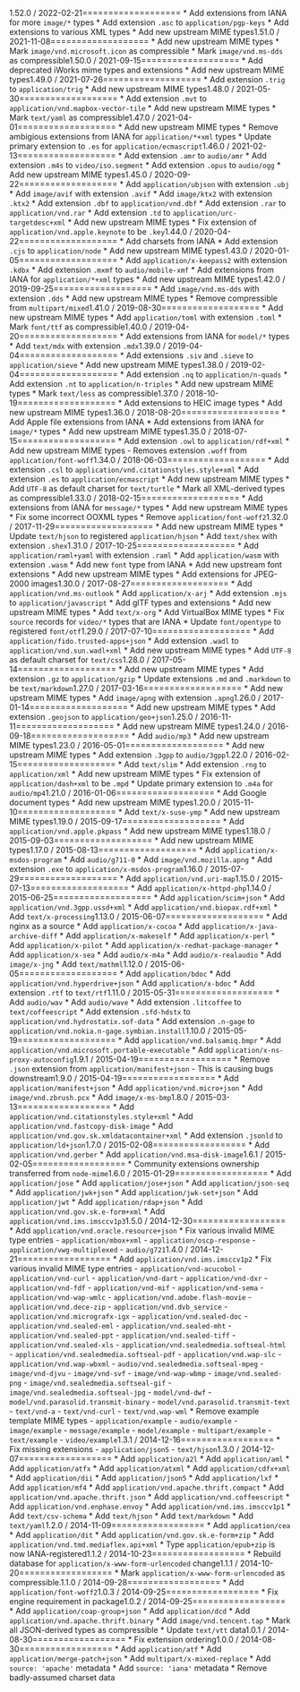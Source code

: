 1.52.0 / 2022-02-21===================  * Add extensions from IANA for more `image/*` types  * Add extension `.asc` to `application/pgp-keys`  * Add extensions to various XML types  * Add new upstream MIME types1.51.0 / 2021-11-08===================  * Add new upstream MIME types  * Mark `image/vnd.microsoft.icon` as compressible  * Mark `image/vnd.ms-dds` as compressible1.50.0 / 2021-09-15===================  * Add deprecated iWorks mime types and extensions  * Add new upstream MIME types1.49.0 / 2021-07-26===================  * Add extension `.trig` to `application/trig`  * Add new upstream MIME types1.48.0 / 2021-05-30===================  * Add extension `.mvt` to `application/vnd.mapbox-vector-tile`  * Add new upstream MIME types  * Mark `text/yaml` as compressible1.47.0 / 2021-04-01===================  * Add new upstream MIME types  * Remove ambigious extensions from IANA for `application/*+xml` types  * Update primary extension to `.es` for `application/ecmascript`1.46.0 / 2021-02-13===================  * Add extension `.amr` to `audio/amr`  * Add extension `.m4s` to `video/iso.segment`  * Add extension `.opus` to `audio/ogg`  * Add new upstream MIME types1.45.0 / 2020-09-22===================  * Add `application/ubjson` with extension `.ubj`  * Add `image/avif` with extension `.avif`  * Add `image/ktx2` with extension `.ktx2`  * Add extension `.dbf` to `application/vnd.dbf`  * Add extension `.rar` to `application/vnd.rar`  * Add extension `.td` to `application/urc-targetdesc+xml`  * Add new upstream MIME types  * Fix extension of `application/vnd.apple.keynote` to be `.key`1.44.0 / 2020-04-22===================  * Add charsets from IANA  * Add extension `.cjs` to `application/node`  * Add new upstream MIME types1.43.0 / 2020-01-05===================  * Add `application/x-keepass2` with extension `.kdbx`  * Add extension `.mxmf` to `audio/mobile-xmf`  * Add extensions from IANA for `application/*+xml` types  * Add new upstream MIME types1.42.0 / 2019-09-25===================  * Add `image/vnd.ms-dds` with extension `.dds`  * Add new upstream MIME types  * Remove compressible from `multipart/mixed`1.41.0 / 2019-08-30===================  * Add new upstream MIME types  * Add `application/toml` with extension `.toml`  * Mark `font/ttf` as compressible1.40.0 / 2019-04-20===================  * Add extensions from IANA for `model/*` types  * Add `text/mdx` with extension `.mdx`1.39.0 / 2019-04-04===================  * Add extensions `.siv` and `.sieve` to `application/sieve`  * Add new upstream MIME types1.38.0 / 2019-02-04===================  * Add extension `.nq` to `application/n-quads`  * Add extension `.nt` to `application/n-triples`  * Add new upstream MIME types  * Mark `text/less` as compressible1.37.0 / 2018-10-19===================  * Add extensions to HEIC image types  * Add new upstream MIME types1.36.0 / 2018-08-20===================  * Add Apple file extensions from IANA  * Add extensions from IANA for `image/*` types  * Add new upstream MIME types1.35.0 / 2018-07-15===================  * Add extension `.owl` to `application/rdf+xml`  * Add new upstream MIME types    - Removes extension `.woff` from `application/font-woff`1.34.0 / 2018-06-03===================  * Add extension `.csl` to `application/vnd.citationstyles.style+xml`  * Add extension `.es` to `application/ecmascript`  * Add new upstream MIME types  * Add `UTF-8` as default charset for `text/turtle`  * Mark all XML-derived types as compressible1.33.0 / 2018-02-15===================  * Add extensions from IANA for `message/*` types  * Add new upstream MIME types  * Fix some incorrect OOXML types  * Remove `application/font-woff2`1.32.0 / 2017-11-29===================  * Add new upstream MIME types  * Update `text/hjson` to registered `application/hjson`  * Add `text/shex` with extension `.shex`1.31.0 / 2017-10-25===================  * Add `application/raml+yaml` with extension `.raml`  * Add `application/wasm` with extension `.wasm`  * Add new `font` type from IANA  * Add new upstream font extensions  * Add new upstream MIME types  * Add extensions for JPEG-2000 images1.30.0 / 2017-08-27===================  * Add `application/vnd.ms-outlook`  * Add `application/x-arj`  * Add extension `.mjs` to `application/javascript`  * Add glTF types and extensions  * Add new upstream MIME types  * Add `text/x-org`  * Add VirtualBox MIME types  * Fix `source` records for `video/*` types that are IANA  * Update `font/opentype` to registered `font/otf`1.29.0 / 2017-07-10===================  * Add `application/fido.trusted-apps+json`  * Add extension `.wadl` to `application/vnd.sun.wadl+xml`  * Add new upstream MIME types  * Add `UTF-8` as default charset for `text/css`1.28.0 / 2017-05-14===================  * Add new upstream MIME types  * Add extension `.gz` to `application/gzip`  * Update extensions `.md` and `.markdown` to be `text/markdown`1.27.0 / 2017-03-16===================  * Add new upstream MIME types  * Add `image/apng` with extension `.apng`1.26.0 / 2017-01-14===================  * Add new upstream MIME types  * Add extension `.geojson` to `application/geo+json`1.25.0 / 2016-11-11===================  * Add new upstream MIME types1.24.0 / 2016-09-18===================  * Add `audio/mp3`  * Add new upstream MIME types1.23.0 / 2016-05-01===================  * Add new upstream MIME types  * Add extension `.3gpp` to `audio/3gpp`1.22.0 / 2016-02-15===================  * Add `text/slim`  * Add extension `.rng` to `application/xml`  * Add new upstream MIME types  * Fix extension of `application/dash+xml` to be `.mpd`  * Update primary extension to `.m4a` for `audio/mp4`1.21.0 / 2016-01-06===================  * Add Google document types  * Add new upstream MIME types1.20.0 / 2015-11-10===================  * Add `text/x-suse-ymp`  * Add new upstream MIME types1.19.0 / 2015-09-17===================  * Add `application/vnd.apple.pkpass`  * Add new upstream MIME types1.18.0 / 2015-09-03===================  * Add new upstream MIME types1.17.0 / 2015-08-13===================  * Add `application/x-msdos-program`  * Add `audio/g711-0`  * Add `image/vnd.mozilla.apng`  * Add extension `.exe` to `application/x-msdos-program`1.16.0 / 2015-07-29===================  * Add `application/vnd.uri-map`1.15.0 / 2015-07-13===================  * Add `application/x-httpd-php`1.14.0 / 2015-06-25===================  * Add `application/scim+json`  * Add `application/vnd.3gpp.ussd+xml`  * Add `application/vnd.biopax.rdf+xml`  * Add `text/x-processing`1.13.0 / 2015-06-07===================  * Add nginx as a source  * Add `application/x-cocoa`  * Add `application/x-java-archive-diff`  * Add `application/x-makeself`  * Add `application/x-perl`  * Add `application/x-pilot`  * Add `application/x-redhat-package-manager`  * Add `application/x-sea`  * Add `audio/x-m4a`  * Add `audio/x-realaudio`  * Add `image/x-jng`  * Add `text/mathml`1.12.0 / 2015-06-05===================  * Add `application/bdoc`  * Add `application/vnd.hyperdrive+json`  * Add `application/x-bdoc`  * Add extension `.rtf` to `text/rtf`1.11.0 / 2015-05-31===================  * Add `audio/wav`  * Add `audio/wave`  * Add extension `.litcoffee` to `text/coffeescript`  * Add extension `.sfd-hdstx` to `application/vnd.hydrostatix.sof-data`  * Add extension `.n-gage` to `application/vnd.nokia.n-gage.symbian.install`1.10.0 / 2015-05-19===================  * Add `application/vnd.balsamiq.bmpr`  * Add `application/vnd.microsoft.portable-executable`  * Add `application/x-ns-proxy-autoconfig`1.9.1 / 2015-04-19==================  * Remove `.json` extension from `application/manifest+json`    - This is causing bugs downstream1.9.0 / 2015-04-19==================  * Add `application/manifest+json`  * Add `application/vnd.micro+json`  * Add `image/vnd.zbrush.pcx`  * Add `image/x-ms-bmp`1.8.0 / 2015-03-13==================  * Add `application/vnd.citationstyles.style+xml`  * Add `application/vnd.fastcopy-disk-image`  * Add `application/vnd.gov.sk.xmldatacontainer+xml`  * Add extension `.jsonld` to `application/ld+json`1.7.0 / 2015-02-08==================  * Add `application/vnd.gerber`  * Add `application/vnd.msa-disk-image`1.6.1 / 2015-02-05==================  * Community extensions ownership transferred from `node-mime`1.6.0 / 2015-01-29==================  * Add `application/jose`  * Add `application/jose+json`  * Add `application/json-seq`  * Add `application/jwk+json`  * Add `application/jwk-set+json`  * Add `application/jwt`  * Add `application/rdap+json`  * Add `application/vnd.gov.sk.e-form+xml`  * Add `application/vnd.ims.imsccv1p3`1.5.0 / 2014-12-30==================  * Add `application/vnd.oracle.resource+json`  * Fix various invalid MIME type entries    - `application/mbox+xml`    - `application/oscp-response`    - `application/vwg-multiplexed`    - `audio/g721`1.4.0 / 2014-12-21==================  * Add `application/vnd.ims.imsccv1p2`  * Fix various invalid MIME type entries    - `application/vnd-acucobol`    - `application/vnd-curl`    - `application/vnd-dart`    - `application/vnd-dxr`    - `application/vnd-fdf`    - `application/vnd-mif`    - `application/vnd-sema`    - `application/vnd-wap-wmlc`    - `application/vnd.adobe.flash-movie`    - `application/vnd.dece-zip`    - `application/vnd.dvb_service`    - `application/vnd.micrografx-igx`    - `application/vnd.sealed-doc`    - `application/vnd.sealed-eml`    - `application/vnd.sealed-mht`    - `application/vnd.sealed-ppt`    - `application/vnd.sealed-tiff`    - `application/vnd.sealed-xls`    - `application/vnd.sealedmedia.softseal-html`    - `application/vnd.sealedmedia.softseal-pdf`    - `application/vnd.wap-slc`    - `application/vnd.wap-wbxml`    - `audio/vnd.sealedmedia.softseal-mpeg`    - `image/vnd-djvu`    - `image/vnd-svf`    - `image/vnd-wap-wbmp`    - `image/vnd.sealed-png`    - `image/vnd.sealedmedia.softseal-gif`    - `image/vnd.sealedmedia.softseal-jpg`    - `model/vnd-dwf`    - `model/vnd.parasolid.transmit-binary`    - `model/vnd.parasolid.transmit-text`    - `text/vnd-a`    - `text/vnd-curl`    - `text/vnd.wap-wml`  * Remove example template MIME types    - `application/example`    - `audio/example`    - `image/example`    - `message/example`    - `model/example`    - `multipart/example`    - `text/example`    - `video/example`1.3.1 / 2014-12-16==================  * Fix missing extensions    - `application/json5`    - `text/hjson`1.3.0 / 2014-12-07==================  * Add `application/a2l`  * Add `application/aml`  * Add `application/atfx`  * Add `application/atxml`  * Add `application/cdfx+xml`  * Add `application/dii`  * Add `application/json5`  * Add `application/lxf`  * Add `application/mf4`  * Add `application/vnd.apache.thrift.compact`  * Add `application/vnd.apache.thrift.json`  * Add `application/vnd.coffeescript`  * Add `application/vnd.enphase.envoy`  * Add `application/vnd.ims.imsccv1p1`  * Add `text/csv-schema`  * Add `text/hjson`  * Add `text/markdown`  * Add `text/yaml`1.2.0 / 2014-11-09==================  * Add `application/cea`  * Add `application/dit`  * Add `application/vnd.gov.sk.e-form+zip`  * Add `application/vnd.tmd.mediaflex.api+xml`  * Type `application/epub+zip` is now IANA-registered1.1.2 / 2014-10-23==================  * Rebuild database for `application/x-www-form-urlencoded` change1.1.1 / 2014-10-20==================  * Mark `application/x-www-form-urlencoded` as compressible.1.1.0 / 2014-09-28==================  * Add `application/font-woff2`1.0.3 / 2014-09-25==================  * Fix engine requirement in package1.0.2 / 2014-09-25==================  * Add `application/coap-group+json`  * Add `application/dcd`  * Add `application/vnd.apache.thrift.binary`  * Add `image/vnd.tencent.tap`  * Mark all JSON-derived types as compressible  * Update `text/vtt` data1.0.1 / 2014-08-30==================  * Fix extension ordering1.0.0 / 2014-08-30==================  * Add `application/atf`  * Add `application/merge-patch+json`  * Add `multipart/x-mixed-replace`  * Add `source: 'apache'` metadata  * Add `source: 'iana'` metadata  * Remove badly-assumed charset data